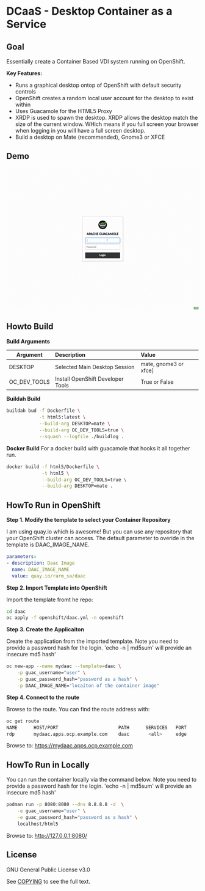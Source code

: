 # DCaaS - Desktop Container as a Service

## Goal

Essentially create a Container Based VDI system running on OpenShift.

**Key Features:**

* Runs a graphical desktop ontop of OpenShift with default security controls
* OpenShift creates a random local user account for the desktop to exist within
* Uses Guacamole for the HTML5 Proxy
* XRDP is used to spawn the desktop. XRDP allows the desktop match the size of the current window. WHich means if you full screen your browser when logging in you will have a full screen desktop.
* Build a desktop on Mate (recommended), Gnome3 or XFCE

## Demo

!['HTML5-DaaC Demo'](demo/HTML5-DaaC.gif)

## Howto Build

**Build Arguments**

| Argument | Description                   | Value                  |
|----------|:------------------------------|:-----------------------|
| DESKTOP  | Selected Main Desktop Session | mate, gnome3 or xfce]  |
| OC_DEV_TOOLS | Install OpenShift Developer Tools | True or False  |

**Buildah Build**
```bash
buildah bud -f Dockerfile \
            -t html5:latest \
            --build-arg DESKTOP=mate \
            --build-arg OC_DEV_TOOLS=true \
            --squash --logfile ./buildlog .
```

**Docker Build**
For a docker build with guacamole that hooks it all together run.

```bash
docker build -f html5/Dockerfile \
             -t html5 \
             --build-arg OC_DEV_TOOLS=true \
             --build-arg DESKTOP=mate .
```

## HowTo Run in OpenShift

**Step 1. Modify the template to select your Container Repository**

I am using quay.io which is awesome! But you can use any repository that your OpenShift cluster can access. The default parameter to overide in the template is DAAC_IMAGE_NAME.

```yaml
parameters:
- description: Daac Image
  name: DAAC_IMAGE_NAME
  value: quay.io/rarm_sa/daac
```

**Step 2. Import Template into OpenShift**

Import the template fromt he repo:

```bash
cd daac
oc apply -f openshift/daac.yml -n openshift
```

**Step 3. Create the Applicaiton**

Create the application from the imported template. Note you need to provide a password hash for the login. 'echo -n <password> | md5sum' will provide an insecure md5 hash'

```bash
oc new-app --name mydaac --template=daac \
    -p guac_username="user" \
    -p guac_password_hash="password as a hash" \
    -p DAAC_IMAGE_NAME="locaiton of the container image"
```

**Step 4. Connect to the route**

Browse to the route. You can find the route address with:

```bash
oc get route
NAME      HOST/PORT                      PATH      SERVICES   PORT      TERMINATION
rdp       mydaac.apps.ocp.example.com    daac       <all>     edge          None
```

Browse to: https://mydaac.apps.ocp.example.com

## HowTo Run in Locally

You can run the container locally via the command below. Note you need to provide a password hash for the login. 'echo -n <password> | md5sum' will provide an insecure md5 hash'

```bash
podman run -p 8080:8080 --dns 8.8.8.8 -d  \
    -e guac_username="user" \
    -e guac_password_hash="password as a hash" \
    localhost/html5
```

Browse to: http://127.0.0.1:8080/

## License

GNU General Public License v3.0

See [COPYING](COPYING) to see the full text.